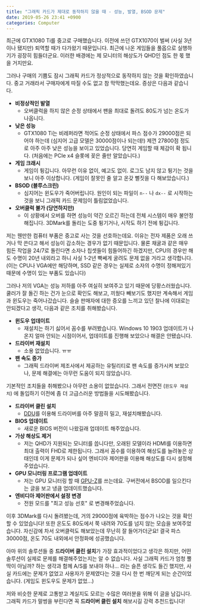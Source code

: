 ```yaml
---
title: "그래픽 카드가 제대로 동작하지 않을 때 - 성능, 발열, BSOD 문제"
date: 2019-05-26 23:41 +0900
categories: Computer
---
```


최근에 GTX1080 Ti를 중고로 구매했습니다. 이전에 쓰던 GTX1070이 벌써 (사실 3년이나 됐지만) 퇴역할 때가 다가왔기 때문입니다. 최근에 나온 게임들을
풀옵으로 실행하기가 굉장히 힘들더군요. 이러한 배경에는 제 모니터의 해상도가 QHD인 점도 한 몫 했을 거지만요. 

그러나 구매의 기쁨도 잠시 그래픽 카드가 정상적으로 동작하지 않는 것을 확인하였습니다. 중고 거래라서 구매자에게 따질 수도 없고 참 막막했는데요.
증상은 다음과 같습니다.
- **비정상적인 발열**
  - 오버클럭을 하지 않은 순정 상태에서 팬을 최대로 돌려도 80도가 넘는 온도가 나옵니다.
- **낮은 성능**
  - GTX1080 Ti는 비레퍼라면 적어도 순정 상태에서 파스 점수가 29000점은 되어야 하는데 (심지어 고급 모델은 30000점이나 되는데!) 제껀 27800점 정도로
  아주 아주 낮은 성능을 보이고 있었습니다. 당연히 게임할 때 체감이 확 됩니다. (처음에는 PCIe x4 슬롯에 꽂은 줄만 알았습니다.)
- **게임 크래시**
  - 게임이 튕깁니다. 아무런 이유 없이, 예고도 없이. 로그도 남지 않고 튕기는 것을 보니 아주 이상합니다. (게임이 잘못인 줄 알고 온갖 뻘짓을 다 해보았습니다.)
- **BSOD (블루스크린)**
  - 심지어는 윈도우가 죽어버립니다. 원인이 되는 파일이 `n--` 나 `dx--` 로 시작하는 것을 보니 그래픽 카드 문제임이 틀림없었습니다.
- **오버클럭 불가 (당연하지만)**
  - 이 상황에서 오버를 하면 성능이 약간 오르긴 하는데 전체 시스템이 매우 불안정해집니다. 3DMark를 돌리는 도중 튕기거나, 시작도 하기 전에 튕깁니다.
  
저는 웬만한 컴퓨터 부품은 중고로 사는 것을 선호하는데요. 이유는 전자 제품은 오래 쓰거나 막 쓴다고 해서 성능이 감소하는 경우가 없기 때문입니다.
물론 채굴과 같은 매우 힘든 작업을 24/7로 돌린다면 소자나 칩셋들이 힘들어하긴 하겠지만, CPU의 경우만 해도 수명이 20년 내외라고 하니 사실 1-2년 빡쎄게
굴려도 문제 없을 거라고 생각합니다. (이는 CPU나 VGA에만 해당하며, SSD 같은 경우는 실제로 소자의 수명이 정해져있기 때문에 수명이 있는 부품도 있습니다)  

그러나 저의 VGA는 성능 저하를 아주 여실히 보여주고 있기 때문에 당황스러웠습니다. 쿨러가 잘 돌긴 하는 건가 눈으로 확인도 해보고, 끼웠다 빼보기도
했지만 계속해서 게임과 윈도우는 죽어나갔습니다. 슬슬 판매자에 대한 증오를 느끼고 있던 찰나에 이대로는 안되겠다고 생각, 다음과 같은 조치를 취해봤습니다.
- **윈도우 업데이트**
  - 재설치는 하기 싫어서 꼼수를 부려봤습니다. Windows 10 1903 업데이트가 나온지 얼마 안되는 시점이어서, 업데이트를 진행해 보았으나 해결은 안됐습니다.
- **드라이버 재설치**
  - 소용 없었습니다. ㅠㅠ
- **팬 속도 증가**
  - 그래픽 드라이버 제조사에서 제공하는 유틸리티로 팬 속도를 증가시켜 보았으나, 문제 해결에는 아무런 도움이 되지 않았습니다.

기본적인 조치들을 취해봤으나 아무런 소용이 없었습니다. 그래서 전면전 (`윈도우 재설치`) 에 돌입하기 이전에 좀 더 고급스러운 방법들을 시도해봤습니다.
- **드라이버 클린 설치**
  - [DDU](https://www.wagnardsoft.com/)를 이용해 드라이버를 아주 말끔히 밀고, 재설치해봤습니다.
- **BIOS 업데이트**
  - 새로운 BIOS 버전이 나왔길래 업데이트 해주었습니다.
- **가상 해상도 제거**
  - 저는 QHD가 지원되는 모니터를 씁니다만, 오래된 모델이라 HDMI를 이용하면 최대 출력이 FHD로 제한됩니다. 그래서 꼼수를 이용하여 해상도를 늘려놓은 상태인데
    이게 문제가 되나 싶어 엔비디아 제어판을 이용해 해상도를 다시 설정해주었습니다.
- **GPU 모니터링 프로그램 업데이트**
  - 저는 GPU 모니터링 할 때 [GPU-Z](https://www.techpowerup.com/gpuz/)를 쓰는데요. 구버전에서 BSOD를 일으킨다는 글을 보고 냉큼 업데이트했습니다.
- **엔비디아 제어판에서 설정 변경**
  - 전원 모드를 "최고 성능 선호" 로 변경해주었습니다.
  
이후 3DMark를 다시 돌려봤는데, 거의 29000점에 육박하는 점수가 나오는 것을 확인할 수 있었습니다! 또한 온도도 80도에서 쭉 내려와 70도를 넘지 않는 모습을 보여주었습니다. 자신감에 차서 오버클럭도 해보았는데 무난히 잘 들어가더군요! 결국 파스 30000점, 온도 70도 내외에서 안정화에 성공했습니다.

아마 위의 솔루션들 중 **드라이버 클린 설치**가 가장 효과적이었다고 생각은 하지만, 어떤 솔루션이 실제로 문제를 해결해주었는지는 알 수 없습니다.
사실 그래픽 카드가 엄청 뿔딱이 아닐까? 하는 생각과 함께 A/S를 보내야 하나... 라는 슬픈 생각도 들긴 했지만, 사실 카드에는 문제가 없었고
사용자가 문제였다는 것을 다시 한 번 깨닫게 되는 순간이었습니다. (게임도 윈도우도 문제가 없었...) 

저와 비슷한 문제로 고통받고 계실지도 모르는 수많은 여러분을 위해 이 글을 남깁니다. 그래픽 카드가 말썽을 부린다면 꼭 **드라이버 클린 설치** 해보시길
강력 추천드립니다!
